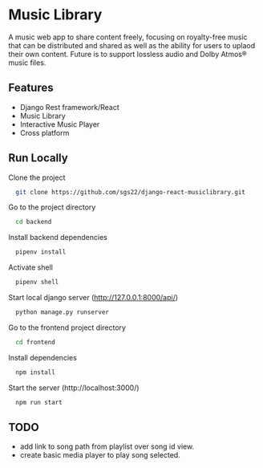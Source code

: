 
# Music Library

A music web app to share content freely, focusing on royalty-free music that can be distributed and shared as well as the ability for users to uplaod their own content. Future is to support lossless audio and Dolby Atmos® music files.


## Features

- Django Rest framework/React
- Music Library
- Interactive Music Player
- Cross platform


## Run Locally

Clone the project

```bash
  git clone https://github.com/sgs22/django-react-musiclibrary.git
```

Go to the project directory

```bash
  cd backend
```
Install backend dependencies

```bash
  pipenv install 
```

Activate shell

```bash
  pipenv shell 
```

Start local django server (http://127.0.0.1:8000/api/)

```bash
  python manage.py runserver 
```
Go to the frontend project directory

```bash
  cd frontend
```

Install dependencies

```bash
  npm install
```

Start the server (http://localhost:3000/)

```bash
  npm run start
```

## TODO

- add link to song path from playlist over song id view.
- create basic media player to play song selected.

